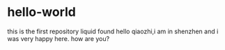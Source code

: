 # hello-world
this is the first repository liquid found
hello qiaozhi,i am in shenzhen and i was very happy here.
how are you?
